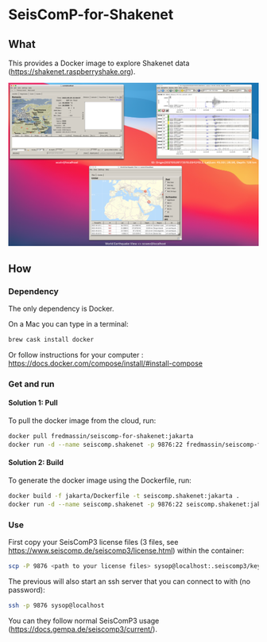 # SeisComP-for-Shakenet
## What
This provides a Docker image to explore Shakenet data (https://shakenet.raspberryshake.org). 

![Just an example](Example.png)

## How
### Dependency
The only dependency is Docker. 

On a Mac you can type in a terminal:
```bash
brew cask install docker
```

Or follow instructions for your computer :
https://docs.docker.com/compose/install/#install-compose

### Get and run 
#### Solution 1: Pull 

To pull the docker image from the cloud, run:

```bash
docker pull fredmassin/seiscomp-for-shakenet:jakarta
docker run -d --name seiscomp.shakenet -p 9876:22 fredmassin/seiscomp-for-shakenet:jakarta 
```

#### Solution 2: Build 

To generate the docker image using the Dockerfile, run:

```bash
docker build -f jakarta/Dockerfile -t seiscomp.shakenet:jakarta .
docker run -d --name seiscomp.shakenet -p 9876:22 seiscomp.shakenet:jakarta
```

### Use 

First copy your SeisComP3 license files (3 files, see https://www.seiscomp.de/seiscomp3/license.html) within the container:
```bash
scp -P 9876 <path to your license files> sysop@localhost:.seiscomp3/key/
```

The previous will also start an ssh server that you can connect to with (no password):

```bash
ssh -p 9876 sysop@localhost
```

You can they follow normal SeisComP3 usage (https://docs.gempa.de/seiscomp3/current/).
